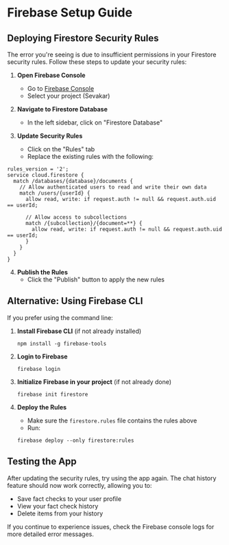 # Firebase Setup Guide

## Deploying Firestore Security Rules

The error you're seeing is due to insufficient permissions in your Firestore security rules. Follow these steps to update your security rules:

1. **Open Firebase Console**
   - Go to [Firebase Console](https://console.firebase.google.com/)
   - Select your project (Sevakar)

2. **Navigate to Firestore Database**
   - In the left sidebar, click on "Firestore Database"

3. **Update Security Rules**
   - Click on the "Rules" tab
   - Replace the existing rules with the following:

```
rules_version = '2';
service cloud.firestore {
  match /databases/{database}/documents {
    // Allow authenticated users to read and write their own data
    match /users/{userId} {
      allow read, write: if request.auth != null && request.auth.uid == userId;
      
      // Allow access to subcollections
      match /{subcollection}/{document=**} {
        allow read, write: if request.auth != null && request.auth.uid == userId;
      }
    }
  }
}
```

4. **Publish the Rules**
   - Click the "Publish" button to apply the new rules

## Alternative: Using Firebase CLI

If you prefer using the command line:

1. **Install Firebase CLI** (if not already installed)
   ```
   npm install -g firebase-tools
   ```

2. **Login to Firebase**
   ```
   firebase login
   ```

3. **Initialize Firebase in your project** (if not already done)
   ```
   firebase init firestore
   ```

4. **Deploy the Rules**
   - Make sure the `firestore.rules` file contains the rules above
   - Run:
   ```
   firebase deploy --only firestore:rules
   ```

## Testing the App

After updating the security rules, try using the app again. The chat history feature should now work correctly, allowing you to:
- Save fact checks to your user profile
- View your fact check history
- Delete items from your history

If you continue to experience issues, check the Firebase console logs for more detailed error messages. 